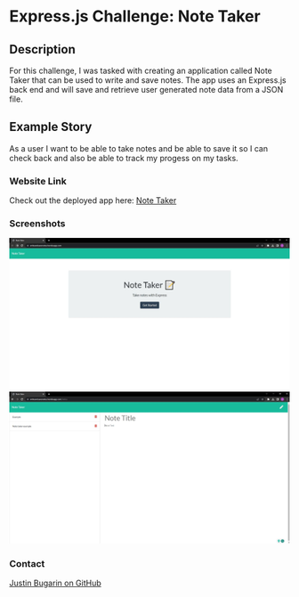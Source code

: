 # Express.js Challenge: Note Taker

## Description

For this challenge, I was tasked with creating an application called Note Taker that can be used to write and save notes.
The app uses an Express.js back end and will save and retrieve user generated note data from a JSON file.

## Example Story

As a user I want to be able to take notes and be able to save it so I can check back and also
be able to track my progess on my tasks.

### Website Link
Check out the deployed app here: [Note Taker](https://writeandsavenotes.herokuapp.com/)

### Screenshots

![screenshot](/public/assets/images/NoteTaker_1.JPG)
![screenshot](/public/assets/images/NoteTaker_2.JPG)

### Contact

[Justin Bugarin on GitHub](https://github.com/JustinBugarin)
